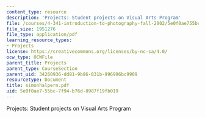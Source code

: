 ```yaml
---
content_type: resource
description: 'Projects: Student projects on Visual Arts Program'
file: /courses/4-341-introduction-to-photography-fall-2002/5e0f0ae755bc7f94b76d8987f19fb019_simonhalpern.pdf
file_size: 1951276
file_type: application/pdf
learning_resource_types:
- Projects
license: https://creativecommons.org/licenses/by-nc-sa/4.0/
ocw_type: OCWFile
parent_title: Projects
parent_type: CourseSection
parent_uid: 34260936-dd81-9b86-831b-996996bc9909
resourcetype: Document
title: simonhalpern.pdf
uid: 5e0f0ae7-55bc-7f94-b76d-8987f19fb019
---
```

Projects: Student projects on Visual Arts Program